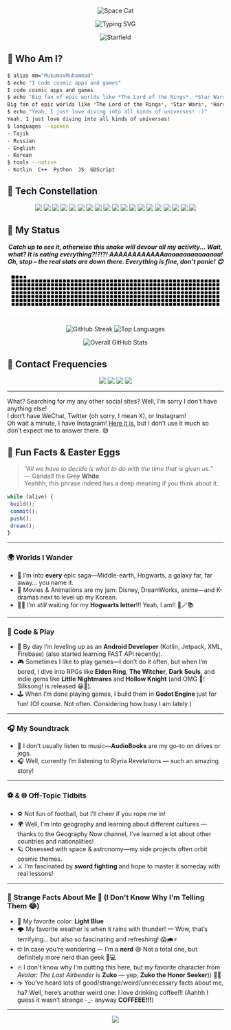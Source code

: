
<!-- 🌌----------------------------------------🌌 -->
<p align="center">
  <img src="https://c.tenor.com/U4jULxsv6L8AAAAC/space-cat.gif" width="200" alt="Space Cat" />
</p>

<p align="center">
  <img src="https://readme-typing-svg.herokuapp.com?font=Fira+Code&size=32&pause=500&center=true&vCenter=true&width=650&lines=🚀+Welcome+to+MM's+Galactic+Hub...;👨‍🚀+Android+Developer+in+Kotlin" alt="Typing SVG" />
</p>

<p align="center">
  <img src="https://media0.giphy.com/media/v1.Y2lkPTc5MGI3NjExbGNyeWprdDRjbHB6cG11M2xxZGpvdmdlODR5eHFlZDR3ZXJkNTcxYSZlcD12MV9pbnRlcm5hbF9naWZfYnlfaWQmY3Q9Zw/13HgwGsXF0aiGY/giphy.gif" width="600" alt="Starfield" />
</p>

<!-- 🌌----------------------------------------🌌 -->

## 🔮 Who Am I?

```bash
$ alias mm="MukumovMuhammad"
$ echo "I code cosmic apps and games"
I code cosmic apps and games
$ echo "Big fan of epic worlds like *The Lord of the Rings*, *Star Wars*, *Harry Potter*, and *Attack on Titan*."
Big fan of epic worlds like *The Lord of the Rings*, *Star Wars*, *Harry Potter*, and *Attack on Titan*.
$ echo "Yeah, I just love diving into all kinds of universes! :)"
Yeah, I just love diving into all kinds of universes!
$ languages --spoken
- Tajik
- Russian
- English
- Korean
$ tools --native
- Kotlin  C++  Python  JS  GDScript
```

<!-- 🌌----------------------------------------🌌 -->

## 🌠 Tech Constellation
<div align="center">

<!-- Core Languages & Tools -->
  <img src="https://img.shields.io/badge/Kotlin-7F52FF?style=for-the-badge&logo=kotlin&logoColor=white"/>
  <img src="https://img.shields.io/badge/C++-00599C?style=for-the-badge&logo=c%2B%2B&logoColor=white"/>
  <img src="https://img.shields.io/badge/Python-3670A0?style=for-the-badge&logo=python&logoColor=white"/>
  <img src="https://img.shields.io/badge/HTML5-E34F26?style=for-the-badge&logo=html5&logoColor=white"/>
  <img src="https://img.shields.io/badge/CSS3-1572B6?style=for-the-badge&logo=css3&logoColor=white"/>
  <img src="https://img.shields.io/badge/JavaScript-F7DF1E?style=for-the-badge&logo=javascript&logoColor=black"/>

<!-- Dev Tools -->
  <img src="https://img.shields.io/badge/Git-F05032?style=for-the-badge&logo=git&logoColor=white"/>
  <img src="https://img.shields.io/badge/GitHub-181717?style=for-the-badge&logo=github&logoColor=white"/>
  <img src="https://img.shields.io/badge/Android_Studio-3DDC84?style=for-the-badge&logo=android-studio&logoColor=white"/>
  <img src="https://img.shields.io/badge/Godot-478CBF?style=for-the-badge&logo=godot-engine&logoColor=white"/>
  <img src="https://img.shields.io/badge/Firebase-FFCA28?style=for-the-badge&logo=firebase&logoColor=black"/>
  <img src="https://img.shields.io/badge/Arduino-00979D?style=for-the-badge&logo=arduino&logoColor=white"/>
  <img src="https://img.shields.io/badge/Figma-F24E1E?style=for-the-badge&logo=figma&logoColor=white"/>

<!-- Android Specific -->
  <img src="https://img.shields.io/badge/Jetpack_Compose-4285F4?style=for-the-badge&logo=android&logoColor=white"/>
  <img src="https://img.shields.io/badge/XML-FF6600?style=for-the-badge&logo=w3c&logoColor=white"/>
  <img src="https://img.shields.io/badge/Retrofit-4CAF50?style=for-the-badge&logo=android&logoColor=white"/>
  <img src="https://img.shields.io/badge/Room-009688?style=for-the-badge&logo=android&logoColor=white"/>
  <img src="https://img.shields.io/badge/MySQL-4479A1?style=for-the-badge&logo=mysql&logoColor=white"/>
<img src="https://img.shields.io/badge/Tkinter-008080?style=for-the-badge&logo=python&logoColor=white"/>
</div>

<!-- 🌌----------------------------------------🌌 -->
## 🚀 My Status

<div align="center">


<p align="center"><strong><em>
    Catch up to see it, otherwise this snake will devour all my activity...  
    Wait, what? It is eating everything?!?!?! AAAAAAAAAAAAaaaaaaaaaaaaaaa!  
    Oh, stop – the real stats are down there. Everything is fine, don’t panic! 😊
  </em></strong></p>
  <!-- Contribution Graph -->
  <img
    src="https://raw.githubusercontent.com/MukumovMuhammad/MukumovMuhammad/output/github-contribution-grid-snake-dark.svg"
    alt="Contribution Snake"
    width="800"
  />
<br/>
  <!-- GitHub Stats -->
  <p>
    <img 
      src="https://github-readme-streak-stats.herokuapp.com/?user=MukumovMuhammad&theme=radical&hide_border=true" 
      alt="GitHub Streak" 
      width="45%" 
    />
    <img 
      src="https://github-readme-stats.vercel.app/api/top-langs/?username=MukumovMuhammad&layout=compact&theme=radical&hide_border=true" 
      alt="Top Languages" 
      width="45%"
    />
  </p>

  <p>
    <img 
      src="https://github-readme-stats.vercel.app/api?username=MukumovMuhammad&show_icons=true&count_private=true&theme=radical&hide_border=true" 
      alt="Overall GitHub Stats" 
      width="60%" 
    />
  </p>

</div>




<!-- 🌌----------------------------------------🌌 -->

## 📧 Contact Frequencies
<p align="center">
  <a href="mailto:muhammad.bw.03@gmail.com"><img src="https://img.shields.io/badge/Email-D14836?style=for-the-badge&logo=gmail&logoColor=white"/></a>
  <a href="https://t.me/MMV_bw"><img src="https://img.shields.io/badge/Telegram-26A5E4?style=for-the-badge&logo=telegram&logoColor=white"/></a>
  <a href="https://github.com/MukumovMuhammad"><img src="https://img.shields.io/badge/GitHub-181717?style=for-the-badge&logo=github&logoColor=white"/></a>
  <a href="https://www.linkedin.com/in/muhammad-mukumov-067a37266/"><img src="https://img.shields.io/badge/LinkedIn-0077B5?style=for-the-badge&logo=linkedin&logoColor=white"/></a>
</p>

---

What? Searching for my any other social sites? Well, I’m sorry I don't have anything else!  
I don’t have WeChat, Twitter (oh sorry, I mean X), or Instagram!  
Oh wait a minute, I have Instagram! [Here it is](https://www.instagram.com/mukumov_muhammad/), but I don’t use it much so don’t expect me to answer there. 😅


<!-- 🌌----------------------------------------🌌 -->

## 🎉 Fun Facts & Easter Eggs

> *“All we have to decide is what to do with the time that is given us.”*  
> — Gandalf the ~~Grey~~ **White**  
> Yeahhh, this phrase indeed has a deep meaning if you think about it.


```js
while (alive) {
 build();
 commit();
 push();
 dream();
}
```

---

### 🌍 Worlds I Wander

- 💫 I’m into **every** epic saga—Middle-earth, Hogwarts, a galaxy far, far away… you name it.  
- 🎥 Movies & Animations are my jam: Disney, DreamWorks, anime—and K-dramas next to level up my Korean.
- 🧙‍♂️ I’m *still* waiting for my **Hogwarts letter**!!! Yeah, I am!! 💌🪄📚

---

### 📱 Code & Play

- 🔧 By day I’m leveling up as an **Android Developer** (Kotlin, Jetpack, XML, Firebase) (also started learning FAST API recently).  
- 🎮 Sometimes I like to play games—I don’t do it often, but when I’m bored, I dive into RPGs like **Elden Ring**, **The Witcher**, **Dark Souls**, and indie gems like **Little Nightmares** and **Hollow Knight** (and OMG 🤯! Silksong! is released 😁🤗).
- 🕹️ When I’m done playing games, I build them in **Godot Engine** just for fun! (Of course. Not often. Considering how busy I am lately )  
  

---

### 🎧 My Soundtrack

- 🎵 I don’t usually listen to music—**AudioBooks** are my go-to on drives or jogs.
- 🎧 Well, currently I’m listening to Riyria Revelations — such an amazing story!
 

---

### ⚽ & 🌐 Off-Topic Tidbits

- ⚽ Not fun of football, but I’ll cheer if you rope me in!  
- 🌍 Well, I'm into geography and learning about different cultures — thanks to the Geography Now channel, I’ve learned a lot about other countries and nationalities!
- 🪐 Obsessed with space & astronomy—my side projects often orbit cosmic themes.
- ⚔️ I’m fascinated by **sword fighting** and hope to master it someday with real lessons! 

---

### 🎨 Strange Facts About Me 🤔 (I Don't Know Why I'm Telling Them 😂)

- 💙 My favorite color: **Light Blue**  
- 🌩️ My favorite weather is when it rains with thunder! — Wow, that’s terrifying... but also so fascinating and refreshing! 😱🌧️⚡
- 🤓 In case you’re wondering — I’m a **nerd** 😅 Not a total one, but definitely more nerd than geek 🧠💻
- 🔥 I don't know why I'm putting this here, but my favorite character from *Avatar: The Last Airbender* is **Zuko** — yep, **Zuko the Honor Seeker**)) 🫡🔥
- ☕ You’ve heard lots of good/strange/weird/unnecessary facts about me, ha? Well, here’s another weird one: I love drinking coffee!!! (Aahhh I guess it wasn’t strange -_- anyway **COFFEEE!!!**)

---





<!-- 🌌----------------------------------------🌌 -->

<!--## 🔗 More Galactic Widgets
<div align="center"> -->
  <!-- Contribution Snake (raw SVG) -->
 

  <!-- Trophy Cup 
  <img
    src="https://github-profile-trophy.vercel.app/?username=MukumovMuhammad&theme=darkhub&no-frame=true&margin-w=15&margin-h=15"
    alt="Trophy Cup"
    width="1000"
  />
</div>
-->

<!-- 🌌----------------------------------------🌌 -->

<p align="center">
  <img src="https://capsule-render.vercel.app/api?type=waving&color=00BFFF&height=100&section=footer"/>
</p>

